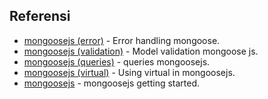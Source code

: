 ## Referensi
- [mongoosejs (error)](https://mongoosejs.com/docs/2.7.x/docs/errors.html) - Error handling mongoose.
- [mongoosejs (validation)](https://mongoosejs.com/docs/validation.html) - Model validation mongoose js.
- [mongoosejs (queries)](https://mongoosejs.com/docs/queries.html) - queries mongoosejs.
- [mongoosejs (virtual)](https://mongoosejs.com/docs/tutorials/virtuals.html) - Using virtual in mongoosejs.
- [mongoosejs](https://mongoosejs.com/) - mongoosejs getting started.
